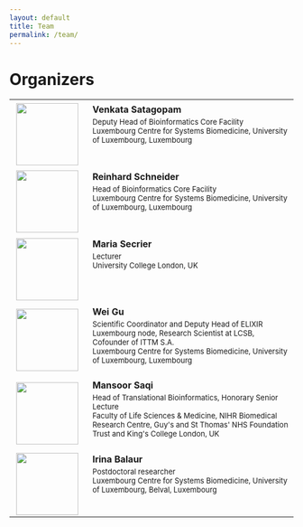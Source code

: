 ```yaml
---
layout: default
title: Team
permalink: /team/
---
```


# Organizers

<table>
    <tr>
    <td style="width:120px; text-align:center; font-size:90%; padding-top:0.4em;"><img src="../images/team/VenkataSatagopam.jpg" width="110"/></td>
    <td style="vertical-align:top; padding-left:0.8em; padding-top:0.4em;"><strong>Venkata Satagopam</strong> <p style="margin-top:4px; line-height:100%;"><font size="2">Deputy Head of Bioinformatics Core Facility<br />Luxembourg Centre for Systems Biomedicine, University of Luxembourg, Luxembourg</font></p></td>
    </tr>
    <tr>
    <td style="width:120px; text-align:center; font-size:90%; padding-top:0.4em;"><img src="../images/team/ReinhardSchneider.jpg" width="110"/></td>
    <td style="vertical-align:top; padding-left:0.8em; padding-top:0.4em;"><strong>Reinhard Schneider</strong> <p style="margin-top:4px; line-height:100%;"><font size="2">Head of Bioinformatics Core Facility<br />Luxembourg Centre for Systems Biomedicine, University of Luxembourg, Luxembourg </font></p></td>
    </tr>
    <tr>
     <td style="width:120px; text-align:center; font-size:90%; padding-top:0.4em;"><img src="../images/team/MariaSecrier.jpg" width="110"/></td>
    <td style="vertical-align:top; padding-left:0.8em; padding-top:0.4em;"><strong>Maria Secrier</strong> <p style="margin-top:4px; line-height:100%;"><font size="2">Lecturer<br />University College London, UK</font></p></td>
    </tr>
    <tr>
    <td style="width:120px; text-align:center; font-size:90%; padding-top:0.4em;"><img src="../images/team/WeiGu.jpg" width="110"/></td>
    <td style="vertical-align:top; padding-left:0.8em; padding-top:0.4em;"><strong>Wei Gu</strong> <p style="margin-top:4px; line-height:100%;"><font size="2">Scientific Coordinator and Deputy Head of ELIXIR Luxembourg node, Research Scientist at LCSB, Cofounder of ITTM S.A.<br />Luxembourg Centre for Systems Biomedicine, University of Luxembourg, Luxembourg</font></p></td>
    </tr>
    <tr>
    <td style="width:120px; text-align:center; font-size:90%; padding-top:0.4em;"><img src="../images/team/MansoorSaqi.jpg" width="110"/></td>
    <td style="vertical-align:top; padding-left:0.8em; padding-top:0.4em;"><strong>Mansoor Saqi</strong> <p style="margin-top:4px; line-height:100%;"><font size="2">Head of Translational Bioinformatics, Honorary Senior Lecture <br />Faculty of Life Sciences & Medicine, NIHR Biomedical Research Centre, Guy's and St Thomas' NHS Foundation Trust and King's College London, UK</font></p></td>
    </tr>
    <tr>
    <td style="width:120px; text-align:center; font-size:90%; padding-top:0.4em;"><a id="IrinaBalaur"><img src="../images/team/IrinaBalaur.jpg" width="110"/></a></td>
    <td style="vertical-align:top; padding-left:0.8em; padding-top:0.4em;"><strong>Irina Balaur</strong> <p style="margin-top:4px; line-height:100%;"><font size="2">Postdoctoral researcher<br />Luxembourg Centre for Systems Biomedicine, University of Luxembourg, Belval, Luxembourg</font></p></td>
    </tr>
 </table>
    
    




